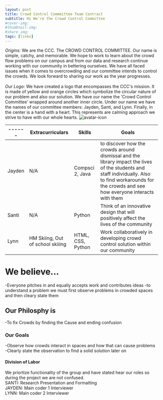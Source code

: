```yaml
---
layout: post
title: Crowd Control Commmittee Team Contract
subtitle: Hi We're the Crowd Control Committee
#cover-img:
#thumbnail-img: 
#share-img: 
tags: [links]
---
```

*Origins:*
We are the CCC. The CROWD CONTROL COMMITTEE. Our name is simple, catchy, and memorable. We hope to work to learn about the crowd flow problems on our campus and from our data and research continue working with our community in bettering ourselves. We have all faced issues when it comes to overcrowding and our committee intends to control the crowds. We look forward to sharing our work as the year progresses. 
<br> 
<br>
*Our Logo:*
We have created a logo that encompasses the CCC's mission. It is made of yellow and orange circles which symbolize the circular nature of our problem and also our solution. We have our name the 'Crowd Control Committee' wrapped around another inner circle. Under our name we have the names of our committee members: Jayden, Santi, and Lynn. Finally, in the center is a hand with a heart. This represents are calming approach we strive to have with our whole hearts.
![avatar-icon](https://user-images.githubusercontent.com/90795393/144763615-807f9a68-2e17-45c6-a3b5-7a23ef2f5add.png)


|------| Extracurriculars| Skills | Goals |
|------|-----------------|--------|-------|
|Jayden| N/A |Compsci 2, Java | to discover how the crowds around dismissal and the library impact the lives of the students and staff individually. Also to find workarounds for the crowds and see how everyone interacts with them|
|Santi| N/A | Python |Think of an innovative design that will positively affect the lives of the community|
|Lynn| HM Skiing, Out of school skiiing|HTML, CSS, Python |Work collaboratively in developing crowd control solution within  our community|

<h1> We believe...</h1>
-Everyone pitches in and equally accepts work and contributes ideas
-to understand a problem we must first observe problems in crowded spaces and then cleary state them
 
<h2> Our Philosphy is</h2>
 -To fix Crowds by finding the Cause and ending confusion
 
<h3>Our Goals</h3>
-Observe how crowds interact in spaces and how that can cause problems
-Clearly state the observation to find a solid solution later on


<h4> Division of Labor</h4>
We priortize functionality of the group and have stated hear our roles so during the project we are not confused. 
<br>
SANTI:
Research
Presentation and Formatting 
<br>
JAYDEN:
Main coder 1
Interviewer
<br>
LYNN:
Main coder 2
Interviewer 






